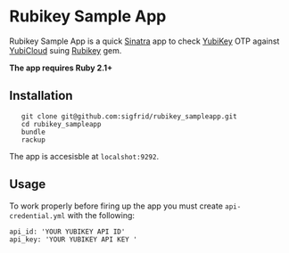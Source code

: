 # Rubikey Sample App

Rubikey Sample App is a quick [Sinatra](http://www.sinatrarb.com/) app to check [YubiKey](http://www.yubico.com/products/yubikey-hardware/) OTP against [YubiCloud](http://www.yubico.com/products/services-software/yubicloud/) suing [Rubikey](https://github.com/sigfrid/rubikey) gem. 

**The app requires Ruby 2.1+**

## Installation
```
   git clone git@github.com:sigfrid/rubikey_sampleapp.git
   cd rubikey_sampleapp
   bundle
   rackup 
```

The app is accesisble at ```localshot:9292```.

## Usage

To work properly before firing up the app you must create ```api-credential.yml``` with the following:
```
api_id: 'YOUR YUBIKEY API ID'
api_key: 'YOUR YUBIKEY API KEY '
```